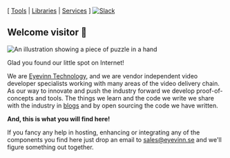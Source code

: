 [ [Tools](https://github.com/search?q=topic%3Atools+org%3AEyevinn+fork%3Atrue) | [Libraries](https://github.com/search?q=topic%3Alibrary+org%3AEyevinn+fork%3Atrue) | [Services](https://github.com/search?q=topic%3Aservices+org%3AEyevinn+fork%3Atrue) ] [![Slack](http://slack.streamingtech.se/badge.svg)](http://slack.streamingtech.se)

## Welcome visitor 👋

![An illustration showing a piece of puzzle in a hand](https://d1okaosfjqp6sh.cloudfront.net/image/upload/v1528726315/Genre-Unsplash/ryoji-iwata-669950-unsplash-Edited.png)

Glad you found our little spot on Internet!

We are [Eyevinn Technology](https://www.eyevinntechology.se), and we are vendor independent video developer specialists working with many areas of the video delivery chain. As our way to innovate and push the industry forward we develop proof-of-concepts and tools. The things we learn and the code we write we share with the industry in [blogs](https://dev.to/video) and by open sourcing the code we have written.

**And, this is what you will find here!**

If you fancy any help in hosting, enhancing or integrating any of the components you find here just drop an email to sales@eyevinn.se and we'll figure something out together.

